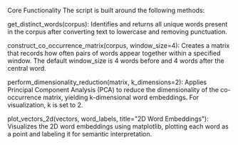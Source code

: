Core Functionality
The script is built around the following methods:

get_distinct_words(corpus): Identifies and returns all unique words present in the corpus after converting text to lowercase and removing punctuation.

construct_co_occurrence_matrix(corpus, window_size=4): Creates a matrix that records how often pairs of words appear together within a specified window. The default window_size is 4 words before and 4 words after the central word.

perform_dimensionality_reduction(matrix, k_dimensions=2): Applies Principal Component Analysis (PCA) to reduce the dimensionality of the co-occurrence matrix, yielding k-dimensional word embeddings. For visualization, k is set to 2.

plot_vectors_2d(vectors, word_labels, title="2D Word Embeddings"): Visualizes the 2D word embeddings using matplotlib, plotting each word as a point and labeling it for semantic interpretation.

